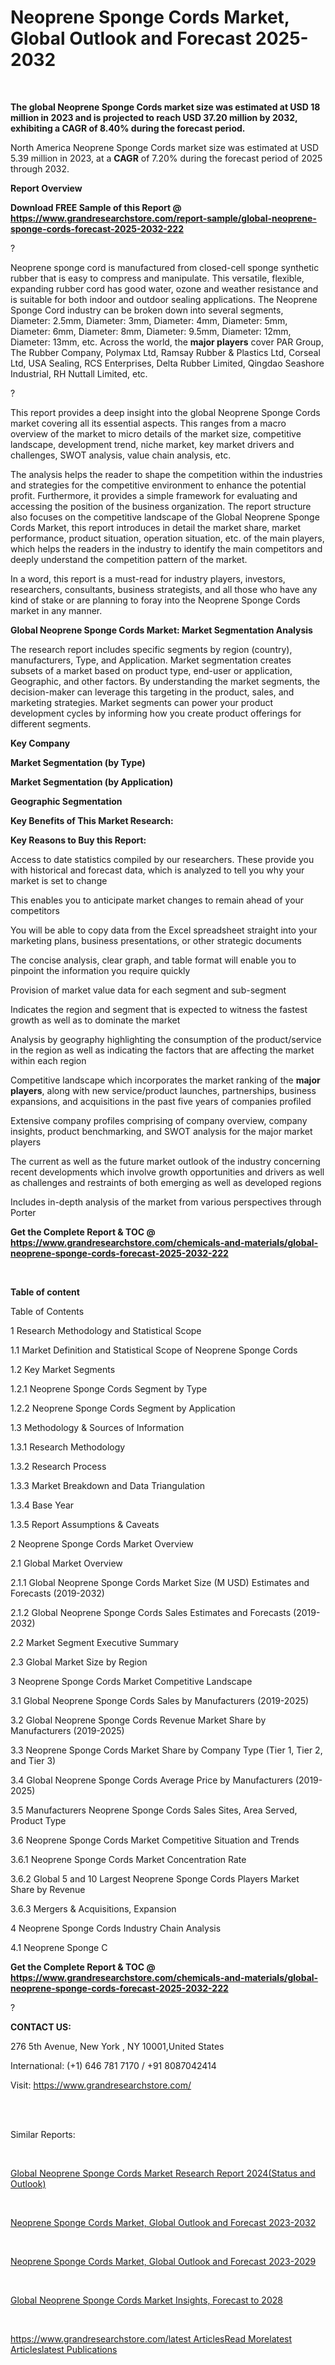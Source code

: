 <h1>Neoprene Sponge Cords Market, Global Outlook and Forecast 2025-2032</h1><br/><p><strong>The global Neoprene Sponge Cords market size was estimated at USD 18 million in 2023 and is projected to reach USD 37.20 million by 2032, exhibiting a <strong>CAGR</strong> of 8.40% during the forecast period.</strong></p>
 
 
 
 <p>North America Neoprene Sponge Cords market size was estimated at USD 5.39 million in 2023, at a <strong>CAGR</strong> of 7.20% during the forecast period of 2025 through 2032.</p>
 
 
 
 <p><strong>Report Overview</strong></p>
 
 
 
 <div><b>Download FREE Sample of this Report @ <a href="https://www.grandresearchstore.com/report-sample/global-neoprene-sponge-cords-forecast-2025-2032-222">https://www.grandresearchstore.com/report-sample/global-neoprene-sponge-cords-forecast-2025-2032-222</a></b></div>
 
 
 
 <p>? </p>
 
 
 
 <p>Neoprene sponge cord is manufactured from closed-cell sponge synthetic rubber that is easy to compress and manipulate. This versatile, flexible, expanding rubber cord has good water, ozone and weather resistance and is suitable for both indoor and outdoor sealing applications. The Neoprene Sponge Cord industry can be broken down into several segments, Diameter: 2.5mm, Diameter: 3mm, Diameter: 4mm, Diameter: 5mm, Diameter: 6mm, Diameter: 8mm, Diameter: 9.5mm, Diameter: 12mm, Diameter: 13mm, etc. Across the world, the <strong>major players</strong> cover PAR Group, The Rubber Company, Polymax Ltd, Ramsay Rubber & Plastics Ltd, Corseal Ltd, USA Sealing, RCS Enterprises, Delta Rubber Limited, Qingdao Seashore Industrial, RH Nuttall Limited, etc.</p>
 
 
 
 <p>? </p>
 
 
 
 <p>This report provides a deep insight into the global Neoprene Sponge Cords market covering all its essential aspects. This ranges from a macro overview of the market to micro details of the market size, competitive landscape, development trend, niche market, key market drivers and challenges, SWOT analysis, value chain analysis, etc.</p>
 
 
 
 <p>The analysis helps the reader to shape the competition within the industries and strategies for the competitive environment to enhance the potential profit. Furthermore, it provides a simple framework for evaluating and accessing the position of the business organization. The report structure also focuses on the competitive landscape of the Global Neoprene Sponge Cords Market, this report introduces in detail the market share, market performance, product situation, operation situation, etc. of the main players, which helps the readers in the industry to identify the main competitors and deeply understand the competition pattern of the market.</p>
 
 
 
 <p>In a word, this report is a must-read for industry players, investors, researchers, consultants, business strategists, and all those who have any kind of stake or are planning to foray into the Neoprene Sponge Cords market in any manner.</p>
 
 
 
 <p><strong>Global Neoprene Sponge Cords Market: Market Segmentation Analysis</strong></p>
 
 
 
 <p>The research report includes specific segments by region (country), manufacturers, Type, and Application. Market segmentation creates subsets of a market based on product type, end-user or application, Geographic, and other factors. By understanding the market segments, the decision-maker can leverage this targeting in the product, sales, and marketing strategies. Market segments can power your product development cycles by informing how you create product offerings for different segments.</p>
 
 
 
 <p><strong>Key Company</strong></p>
 
 
 
 <p><strong>Market Segmentation (by Type)</strong></p>
 
 
 
 <p><strong>Market Segmentation (<strong>by Application</strong>)</strong></p>
 
 
 
 <p><strong>Geographic Segmentation</strong></p>
 
 
 
 <p><strong>Key Benefits of This Market Research:</strong></p>
 
 
 
 <p><strong>Key <strong>Reasons to Buy</strong> this Report:</strong></p>
 
 
 
 <p>Access to date statistics compiled by our researchers. These provide you with historical and forecast data, which is analyzed to tell you why your market is set to change</p>
 
 
 
 <p>This enables you to anticipate market changes to remain ahead of your competitors</p>
 
 
 
 <p>You will be able to copy data from the Excel spreadsheet straight into your marketing plans, business presentations, or other strategic documents</p>
 
 
 
 <p>The concise analysis, clear graph, and table format will enable you to pinpoint the information you require quickly</p>
 
 
 
 <p>Provision of market value data for each segment and sub-segment</p>
 
 
 
 <p>Indicates the region and segment that is expected to witness the fastest growth as well as to dominate the market</p>
 
 
 
 <p>Analysis by geography highlighting the consumption of the product/service in the region as well as indicating the factors that are affecting the market within each region</p>
 
 
 
 <p>Competitive landscape which incorporates the market ranking of the <strong>major players</strong>, along with new service/product launches, partnerships, business expansions, and acquisitions in the past five years of companies profiled</p>
 
 
 
 <p>Extensive company profiles comprising of company overview, company insights, product benchmarking, and SWOT analysis for the major market players</p>
 
 
 
 <p>The current as well as the future market outlook of the industry concerning recent developments which involve growth opportunities and drivers as well as challenges and restraints of both emerging as well as developed regions</p>
 
 
 
 <p>Includes in-depth analysis of the market from various perspectives through Porter</p>
 
 
 
 <div><b>Get the Complete Report & TOC @ <a href="https://www.grandresearchstore.com/chemicals-and-materials/global-neoprene-sponge-cords-forecast-2025-2032-222">https://www.grandresearchstore.com/chemicals-and-materials/global-neoprene-sponge-cords-forecast-2025-2032-222</a></b></div>
 
 
 
 <p><br />
 
 <b>Table of content</b></p>
 
 
 
 <p>Table of Contents<br />
 
 1 Research Methodology and Statistical Scope<br />
 
 1.1 Market Definition and Statistical Scope of Neoprene Sponge Cords<br />
 
 1.2 Key Market Segments<br />
 
 1.2.1 Neoprene Sponge Cords Segment by Type<br />
 
 1.2.2 Neoprene Sponge Cords Segment by Application<br />
 
 1.3 Methodology & Sources of Information<br />
 
 1.3.1 Research Methodology<br />
 
 1.3.2 Research Process<br />
 
 1.3.3 Market Breakdown and Data Triangulation<br />
 
 1.3.4 Base Year<br />
 
 1.3.5 Report Assumptions & Caveats<br />
 
 2 Neoprene Sponge Cords Market Overview<br />
 
 2.1 Global Market Overview<br />
 
 2.1.1 Global Neoprene Sponge Cords Market Size (M USD) Estimates and Forecasts (2019-2032)<br />
 
 2.1.2 Global Neoprene Sponge Cords Sales Estimates and Forecasts (2019-2032)<br />
 
 2.2 Market Segment Executive Summary<br />
 
 2.3 Global Market Size by Region<br />
 
 3 Neoprene Sponge Cords Market Competitive Landscape<br />
 
 3.1 Global Neoprene Sponge Cords Sales by Manufacturers (2019-2025)<br />
 
 3.2 Global Neoprene Sponge Cords Revenue Market Share by Manufacturers (2019-2025)<br />
 
 3.3 Neoprene Sponge Cords Market Share by Company Type (Tier 1, Tier 2, and Tier 3)<br />
 
 3.4 Global Neoprene Sponge Cords Average Price by Manufacturers (2019-2025)<br />
 
 3.5 Manufacturers Neoprene Sponge Cords Sales Sites, Area Served, Product Type<br />
 
 3.6 Neoprene Sponge Cords Market Competitive Situation and Trends<br />
 
 3.6.1 Neoprene Sponge Cords Market Concentration Rate<br />
 
 3.6.2 Global 5 and 10 Largest Neoprene Sponge Cords Players Market Share by Revenue<br />
 
 3.6.3 Mergers & Acquisitions, Expansion<br />
 
 4 Neoprene Sponge Cords Industry Chain Analysis<br />
 
 4.1 Neoprene Sponge C</p>
 
 
 
 <div><b>Get the Complete Report & TOC @ <a href="https://www.grandresearchstore.com/chemicals-and-materials/global-neoprene-sponge-cords-forecast-2025-2032-222">https://www.grandresearchstore.com/chemicals-and-materials/global-neoprene-sponge-cords-forecast-2025-2032-222</a></b></div>
 
 
 
 <p>? </p>
 
 
 
 <p><b>CONTACT US:</b><br />
 
 276 5th Avenue, New York , NY 10001,United States<br />
 
 International: (+1) 646 781 7170 / +91 8087042414<br />
 
 Visit: <a href="https://www.grandresearchstore.com/">https://www.grandresearchstore.com/</a><br />
 
 <br />
 
 <br />
 
 Similar Reports:<br />
 
 <br />
 
 <a href="https://www.grandresearchstore.com/chemicals-and-materials/global-neoprene-sponge-cords-2024-455">Global Neoprene Sponge Cords Market Research Report 2024(Status and Outlook)</a><br />
 
 <br />
 
 <a href="https://www.grandresearchstore.com/chemicals-and-materials/global-neoprene-sponge-cords-forecast-2023-2032-458">Neoprene Sponge Cords Market, Global Outlook and Forecast 2023-2032</a><br />
 
 <br />
 
 <a href="https://www.grandresearchstore.com/chemicals-and-materials/global-neoprene-sponge-cords-forecast-2023-2029-28">Neoprene Sponge Cords Market, Global Outlook and Forecast 2023-2029</a><br />
 
 <br />
 
 <a href="https://www.grandresearchstore.com/chemicals-and-materials/global-neoprene-sponge-cords-2028-567">Global Neoprene Sponge Cords Market Insights, Forecast to 2028</a><br />
 
 <br />
 
 <a href="https://gyeongbokgung.com">https://www.grandresearchstore.com/</a><a href="https://hallyeomaritime.com">latest Articles</a><a href="https://jingwansa.com">Read More</a><a href="https://nguoiviet.jp/">latest Articles</a><a href="https://www.intelmarketresearch.com/">latest Publications</a></p>